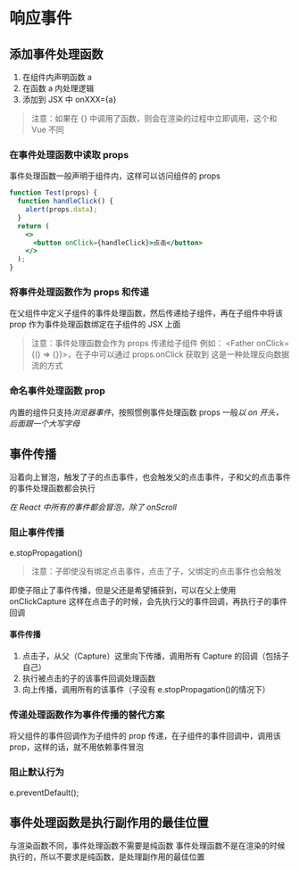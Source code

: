# 响应事件

## 添加事件处理函数

1. 在组件内声明函数 a
2. 在函数 a 内处理逻辑
3. 添加到 JSX 中 onXXX={a}

> 注意：如果在 {} 中调用了函数，则会在渲染的过程中立即调用，这个和 Vue 不同

### 在事件处理函数中读取 props

事件处理函数一般声明于组件内，这样可以访问组件的 props

```jsx
function Test(props) {
  function handleClick() {
    alert(props.data);
  }
  return (
    <>
      <button onClick={handleClick}>点击</button>
    </>
  );
}
```

### 将事件处理函数作为 props 和传递

在父组件中定义子组件的事件处理函数，然后传递给子组件，再在子组件中将该 prop 作为事件处理函数绑定在子组件的 JSX 上面

> 注意：事件处理函数会作为 props 传递给子组件
> 例如： <Father onClick={() => {}}>，在子中可以通过 props.onClick 获取到
> 这是一种处理反向数据流的方式

### 命名事件处理函数 prop

内置的组件只支持*浏览器事件*，按照惯例事件处理函数 props 一般*以 on 开头，后面跟一个大写字母*

## 事件传播

沿着向上冒泡，触发了子的点击事件，也会触发父的点击事件，子和父的点击事件的事件处理函数都会执行

_在 React 中所有的事件都会冒泡，除了 onScroll_

### 阻止事件传播

e.stopPropagation()

> 注意：子即使没有绑定点击事件，点击了子，父绑定的点击事件也会触发

即使子阻止了事件传播，但是父还是希望捕获到，可以在父上使用 onClickCapture
这样在点击子的时候，会先执行父的事件回调，再执行子的事件回调

#### 事件传播

1. 点击子，从父（Capture）这里向下传播，调用所有 Capture 的回调（包括子自己）
2. 执行被点击的子的该事件回调处理函数
3. 向上传播，调用所有的该事件（子没有 e.stopPropagation()的情况下）

### 传递处理函数作为事件传播的替代方案

将父组件的事件回调作为子组件的 prop 传递，在子组件的事件回调中，调用该 prop，这样的话，就不用依赖事件冒泡

### 阻止默认行为

e.preventDefault();

## 事件处理函数是执行副作用的最佳位置

与渲染函数不同，事件处理函数不需要是纯函数
事件处理函数不是在渲染的时候执行的，所以不要求是纯函数，是处理副作用的最佳位置
